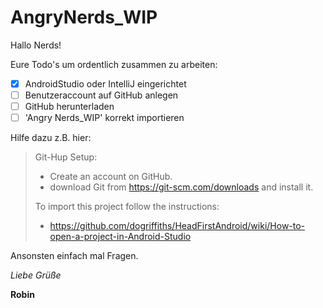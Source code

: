 # AngryNerds_WIP

Hallo Nerds!

Eure Todo's um ordentlich zusammen zu arbeiten:

- [X] AndroidStudio oder IntelliJ eingerichtet
- [ ] Benutzeraccount auf GitHub anlegen
- [ ] GitHub herunterladen
- [ ] 'Angry Nerds_WIP' korrekt importieren

Hilfe dazu z.B. hier:
> Git-Hup Setup:
> - Create an account on GitHub.
> - download Git from https://git-scm.com/downloads and install it.
>
> To import this project follow the instructions: 
> - https://github.com/dogriffiths/HeadFirstAndroid/wiki/How-to-open-a-project-in-Android-Studio

Ansonsten einfach mal Fragen.

*Liebe Grüße*

**Robin**

